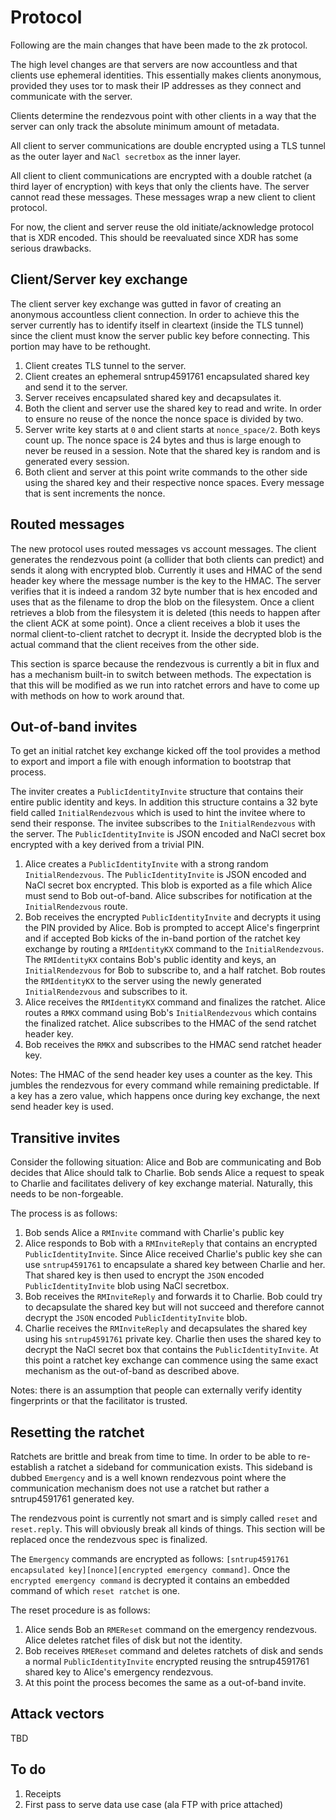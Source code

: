 # Protocol

Following are the main changes that have been made to the zk protocol.

The high level changes are that servers are now accountless and that clients
use ephemeral identities. This essentially makes clients anonymous, provided
they uses tor to mask their IP addresses as they connect and communicate with
the server.

Clients determine the rendezvous point with other clients in a way that the
server can only track the absolute minimum amount of metadata.

All client to server communications are double encrypted using a TLS tunnel as
the outer layer and `NaCl secretbox` as the inner layer.

All client to client communications are encrypted with a double ratchet (a
third layer of encryption) with keys that only the clients have. The server
cannot read these messages. These messages wrap a new client to client
protocol.

For now, the client and server reuse the old initiate/acknowledge protocol that
is XDR encoded.  This should be reevaluated since XDR has some serious
drawbacks.

## Client/Server key exchange

The client server key exchange was gutted in favor of creating an anonymous
accountless client connection. In order to achieve this the server currently
has to identify itself in cleartext (inside the TLS tunnel) since the client
must know the server public key before connecting. This portion may have to be
rethought.

1. Client creates TLS tunnel to the server.
1. Client creates an ephemeral sntrup4591761 encapsulated shared key and send it to the server.
1. Server receives encapsulated shared key and decapsulates it.
1. Both the client and server use the shared key to read and write. In order to ensure no reuse of the nonce the nonce space is divided by two.
1. Server write key starts at `0` and client starts at `nonce_space/2`. Both keys count up. The nonce space is 24 bytes and thus is large enough to never be reused in a session. Note that the shared key is random and is generated every session.
1. Both client and server at this point write commands to the other side using the shared key and their respective nonce spaces. Every message that is sent increments the nonce.

## Routed messages

The new protocol uses routed messages vs account messages. The client generates
the rendezvous point (a collider that both clients can predict) and sends it
along with encrypted blob. Currently it uses and HMAC of the send header key
where the message number is the key to the HMAC. The server verifies that it is
indeed a random 32 byte number that is hex encoded and uses that as the
filename to drop the blob on the filesystem. Once a client retrieves a blob
from the filesystem it is deleted (this needs to happen after the client ACK at
some point). Once a client receives a blob it uses the normal client-to-client
ratchet to decrypt it. Inside the decrypted blob is the actual command that the
client receives from the other side.

This section is sparce because the rendezvous is currently a bit in flux and
has a mechanism built-in to switch between methods. The expectation is that
this will be modified as we run into ratchet errors and have to come up with
methods on how to work around that.

## Out-of-band invites

To get an initial ratchet key exchange kicked off the tool provides a method to
export and import a file with enough information to bootstrap that process.

The inviter creates a `PublicIdentityInvite` structure that contains their
entire public identity and keys. In addition this structure contains a 32 byte
field called `InitialRendezvous` which is used to hint the invitee where to
send their response. The invitee subscribes to the `InitialRendezvous` with the
server. The `PublicIdentityInvite` is JSON encoded and NaCl secret box
encrypted with a key derived from a trivial PIN.

1. Alice creates a `PublicIdentityInvite` with a strong random `InitialRendezvous`. The `PublicIdentityInvite` is JSON encoded and NaCl secret box encrypted. This blob is exported as a file which Alice must send to Bob out-of-band. Alice subscribes for notification at the `InitialRendezvous` route.
1. Bob receives the encrypted `PublicIdentityInvite` and decrypts it using the PIN provided by Alice. Bob is prompted to accept Alice's fingerprint and if accepted Bob kicks of the in-band portion of the ratchet key exchange by routing a `RMIdentityKX` command to the `InitialRendezvous`. The `RMIdentityKX` contains Bob's public identity and keys, an `InitialRendezvous` for Bob to subscribe to, and a half ratchet. Bob routes the `RMIdentityKX` to the server using the newly generated `InitialRendezvous` and  subscribes to it.
1. Alice receives the `RMIdentityKX` command and finalizes the ratchet. Alice routes a `RMKX` command using Bob's `InitialRendezvous` which contains the finalized ratchet. Alice subscribes to the HMAC of the send ratchet header key.
1. Bob receives the `RMKX` and subscribes to the HMAC send ratchet header key.

Notes: The HMAC of the send header key uses a counter as the key. This jumbles
the rendezvous for every command while remaining predictable. If a key has a
zero value, which happens once during key exchange, the next send header key is
used.

## Transitive invites

Consider the following situation: Alice and Bob are communicating and Bob
decides that Alice should talk to Charlie. Bob sends Alice a request to speak
to Charlie and facilitates delivery of key exchange material. Naturally, this
needs to be non-forgeable.

The process is as follows:
1. Bob sends Alice a `RMInvite` command with Charlie's public key
1. Alice responds to Bob with a `RMInviteReply` that contains an encrypted  `PublicIdentityInvite`. Since Alice received Charlie's public key she can use `sntrup4591761` to encapsulate a shared key between Charlie and her. That shared key is then used to encrypt the `JSON` encoded `PublicIdentityInvite` blob using NaCl secretbox.
1. Bob receives the `RMInviteReply` and forwards it to Charlie. Bob could try to decapsulate the shared key but will not succeed and therefore cannot decrypt the `JSON` encoded `PublicIdentityInvite` blob.
1. Charlie receives the `RMInviteReply` and decapsulates the shared key using his `sntrup4591761` private key. Charlie then uses the shared key to decrypt the NaCl secret box that contains the `PublicIdentityInvite`. At this point a ratchet key exchange can commence using the same exact mechanism as the out-of-band as described above.

Notes: there is an assumption that people can externally verify identity fingerprints or that the facilitator is trusted.

## Resetting the ratchet

Ratchets are brittle and break from time to time. In order to be able to
re-establish a ratchet a sideband for communication exists. This sideband is
dubbed `Emergency` and is a well known rendezvous point where the communication
mechanism does not use a ratchet but rather a sntrup4591761 generated key.

The rendezvous point is currently not smart and is simply called `reset` and
`reset.reply`. This will obviously break all kinds of things. This section will
be replaced once the rendezvous spec is finalized.

The `Emergency` commands are encrypted as follows: `[sntrup4591761 encapsulated key][nonce][encrypted emergency command]`.
Once the `encrypted emergency command` is decrypted it contains an embedded
command of which `reset ratchet` is one.

The reset procedure is as follows:
1. Alice sends Bob an `RMEReset` command on the emergency rendezvous. Alice deletes ratchet files of disk but not the identity.
1. Bob receives `RMEReset` command and deletes ratchets of disk and sends a normal `PublicIdentityInvite` encrypted reusing the sntrup4591761 shared key to Alice's emergency rendezvous.
1. At this point the process becomes the same as a out-of-band invite.

## Attack vectors

TBD

## To do
1. Receipts
1. First pass to serve data use case (ala FTP with price attached)
